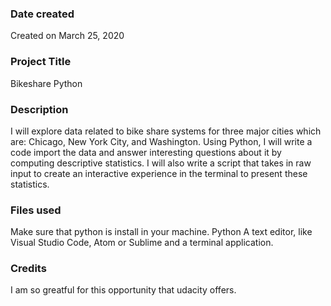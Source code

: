 ### Date created
Created on March 25, 2020

### Project Title
Bikeshare Python  

### Description
I will explore data related to bike share systems for three major cities which are: Chicago, New York City, and Washington. Using Python, I will write a code import the data and answer interesting questions about it by computing descriptive statistics. I will also write a script that takes in raw input to create an interactive experience in the terminal to present these statistics.

### Files used
Make sure that python is install in your machine. Python A text editor, like Visual Studio Code, Atom or Sublime and a terminal application.

### Credits
I am so greatful for this opportunity that udacity offers. 

